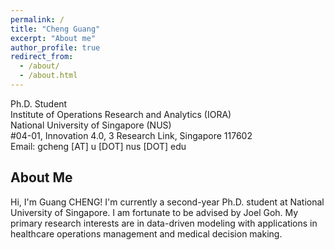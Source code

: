 ```yaml
---
permalink: /
title: "Cheng Guang"
excerpt: "About me"
author_profile: true
redirect_from: 
  - /about/
  - /about.html
---  
```

  
Ph.D. Student  
Institute of Operations Research and Analytics (IORA)  
National University of Singapore (NUS)   
#04-01, Innovation 4.0, 3 Research Link, Singapore 117602   
Email: gcheng [AT] u [DOT] nus [DOT] edu  

<h2>About Me</h2>
<p>
Hi, I'm Guang CHENG! I'm currently a second-year Ph.D. student at National University of Singapore.
I am fortunate to be advised by Joel Goh.
My primary research interests are in data-driven modeling with applications in healthcare operations management and medical decision making.
</p>